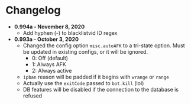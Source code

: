 # Changelog
  - **0.994a - November 8, 2020**
    - Add hyphen (-) to blacklistvid ID regex
  - **0.993a - October 3, 2020**
    - Changed the config option `misc.autoAFK` to a tri-state option. Must be updated in existing configs, or it will be ignored.
      - 0: Off (default)
      - 1: Always AFK
      - 2: Always active
    - `ipban` reason will be padded if it begins with `wrange` or `range`
    - Actually use the `exitCode` passed to `bot.kill` (lol)
    - DB features will be disabled if the connection to the database is refused
